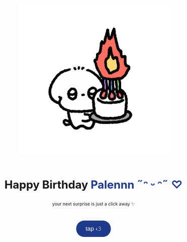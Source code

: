 <html lang="en">
<head>
  <meta charset="UTF-8" />
  <meta name="viewport" content="width=device-width, initial-scale=1.0" />
  <link rel="icon" type="image/png" href="bday.png" />
  <title>happy birthday</title>
  <link rel="icon" href="https://i.ibb.co.com/hXZsYxZ/heart.png">
  <style>
    * {
      box-sizing: border-box;
      margin: 0;
      padding: 0;
    }

    body {
      background-color: #ffffff;
      color: #1e3a8a;
      font-family: 'Poppins', sans-serif;
      overflow: hidden;
    }

    .page {
      height: 100vh;
      width: 100vw;
      position: absolute;
      top: 0;
      left: 0;
      display: flex;
      flex-direction: column;
      justify-content: center;
      align-items: center;
      text-align: center;
      padding: 20px;
      opacity: 0;
      pointer-events: none;
      transition: opacity 1s ease;
    }

    .page.active {
      opacity: 1;
      pointer-events: auto;
    }

    h1 {
      font-size: 2.2rem;
      margin-bottom: 1rem;
    }

    h2 {
      font-size: 1.8rem;
      margin-bottom: 1rem;
    }

    .highlight {
      color: #1e3a8a;
      font-weight: bold;
    }

    .button {
      background-color: #1e3a8a;
      color: #fff;
      border: none;
      border-radius: 25px;
      padding: 15px 30px;
      font-size: 1.2rem;
      cursor: pointer;
      margin-top: 30px;
      transition: background 0.3s;
    }

    .button:hover {
      background-color: #2c4ca5;
    }

    img {
      max-width: 70vw;
      max-height: 50vh;
      margin-bottom: 20px;
    }

    .letter {
      white-space: pre-line;
      font-size: 1.1rem;
      max-width: 600px;
      text-align: left;
      border-left: 3px solid #1e3a8a;
      padding-left: 15px;
      min-height: 200px;
    }

    .falling {
      position: fixed;
      top: -30px;
      font-size: 24px;
      animation: fall linear infinite;
      pointer-events: none;
      z-index: 9999;
    }

    .blue-heart {
      color: #1e3a8a;
    }

    .yellow-star {
      color: #facc15;
    }

    @keyframes fall {
      to {
        transform: translateY(120vh) rotate(360deg);
        opacity: 0;
      }
    }

    @media (max-width: 600px) {
      h1 {
        font-size: 1.8rem;
      }

      h2 {
        font-size: 1.5rem;
      }

      .button {
        padding: 10px 20px;
        font-size: 1rem;
      }

      .letter {
        font-size: 1rem;
      }
    }
  </style>
</head>
<body>
  <div class="page active" id="page1">
    <img src="1.gif" alt="Cute Icon" />
    <h1>Happy Birthday <span class="highlight">Palennn ˶ᵔ ᵕ ᵔ˶ ♡</span></h1>
    <p>your next surprise is just a click away ✨</p>
    <button class="button" onclick="goToPage(2)">tap ‹𝟹</button>
  </div>

  <div class="page" id="page2">
    <img src="write.gif" alt="Envelope" />
    <p>knock knock .. open me up! ( ∩´͈ ᐜ `͈∩)</p>
    <button class="button" onclick="goToPage(3)">open it ‹𝟹</button>
  </div>

<div class="page" id="page3" style="font-family: 'Dancing Script', cursive;">
    <h2>My Precious, soulatte <𝟑 .ᐟ </h2>
    <div class="letter" id="letterText"></div>
</div>

  <audio id="bg-music" src="Party.mp3" autoplay loop muted></audio>

  <script src="https://cdn.jsdelivr.net/npm/canvas-confetti@1.6.0/dist/confetti.browser.min.js"></script>
  <script>
    const fullLetter = `happy birthday to my sweetest soul! 💙

you make every moment brighter just by being you. i’m so grateful for your love and kindness.

wishing you a day wrapped in joy, gentle laughter, and tender moments that make your heart flutter.

you mean everything to me.

with all my love,
𝜗𝜚 ur prettiest gf >⩊<`;

    function goToPage(pageNum) {
      const pages = document.querySelectorAll('.page');
      pages.forEach(p => p.classList.remove('active'));
      const next = document.getElementById(`page${pageNum}`);
      next.classList.add('active');

      if (pageNum === 3) {
        const music = document.getElementById("bg-music");
        music.muted = false;
        music.play().catch(e => console.log("Autoplay blocked:", e));

        confetti({ particleCount: 150, spread: 100, origin: { y: 0.6 } });
        typeText(fullLetter, document.getElementById('letterText'), 25);
        startFallingSymbols();
      }
    }

    function typeText(text, element, speed) {
      element.innerHTML = '';
      let i = 0;
      function type() {
        if (i < text.length) {
          element.innerHTML += text.charAt(i);
          i++;
          setTimeout(type, speed);
        }
      }
      type();
    }

    function startFallingSymbols() {
      setInterval(() => {
        const el = document.createElement('div');
        el.classList.add('falling');
        const isHeart = Math.random() < 0.5;
        el.innerText = isHeart ? '💙' : '⭐';
        el.classList.add(isHeart ? 'blue-heart' : 'yellow-star');
        el.style.left = Math.random() * 100 + 'vw';
        el.style.animationDuration = (3 + Math.random() * 2) + 's';
        document.body.appendChild(el);
        setTimeout(() => el.remove(), 6000);
      }, 300);
    }
  </script>
</body>
</html>
